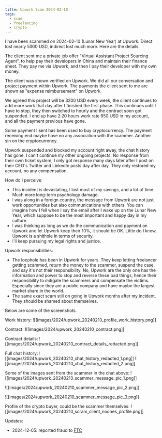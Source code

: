 ```yaml
---
title: Upwork Scam 2024-02-10
tags:
  - scam
  - freelancing
  - crypto
---
```

I have been scammed on 2024-02-10 (Lunar New Year) at Upwork. Direct lost nearly 5000 USD, indirect lost much more. Here are the details.

The client sent me a private job offer "Virtual Assistant Project Sourcing Agent", to help pay their developers in China and maintain their finance sheet. They pay me via Upwork, and then I pay their developer with my own money.

The client was shown verified on Upwork. We did all our conversation and project payment within Upwork. The payments the client sent to me are shown as "expense reimbursement" on Upwork.

We agreed this project will be 3200 USD every week, the client continues to add more work that day after I finished the first phase. This continues until I have to stop, they then switched to hourly and the contract soon got suspended. I end up have 2:20 hours work rate 950 USD in my account, and all the payment previous have gone.

Some payment I sent has been used to buy cryptocurrency. The payment receiving end maybe have no any association with the scammer. Another sin on the cryptocurrency. 

Upwork suspended and blocked my account right away, the chat history has gone, I can't continue my other ongoing projects. No response from their own ticket system, I only got response many days later after I post on their CEO's Twitter and LinkedIn posts day after day. They only restored my account, no any compensation.

How do I perceive:
- This incident is devastating, I lost most of my savings, and a lot of time. Much more long-term psychology damage.
- I was along in a foreign country, the message from Upwork are not just work opportunities but also communications with others. You can imagine how I fell when I say the email after I wake up on the Lunar New Year, which suppose to be the most important and happy day in my culture.
- I was thinking as long as we do the communication and payment on Upwork and let Upwork keep their 10%, it should be OK. Little do I know, Upwork is a shithole in terms of security.
- I'll keep pursuing my legal rights and justice.

Upwork responsibilities:
- The loophole has been in Upwork for years. They keep letting freelancer getting scammed, return the money to the scammer, suspend the case, and say it's not their responsibility. No, Upwork are the only one has the information and power to stop and reverse these bad things, hence their responsibility to mitigate the scammers and compensate the victims. Especially since they are a public company and have maybe the largest market share in the world.
- The same exact scam still on going in Upwork months after my incident. They should be shamed about themselves.

Below are some of the screenshots.

Work history:
![[images/2024/upwork_20240210_profile_work_history.png]]

Contract:
![[images/2024/upwork_20240210_contract.png]]

Contract details:
![[images/2024/upwork_20240210_contract_details_redacted.png]]

Full chat history:
![[images/2024/upwork_20240210_chat_history_redacted_1.png]]
![[images/2024/upwork_20240210_chat_history_redacted_2.png]]

Some of the images sent from the scammer in the chat above:
![[images/2024/upwork_20240210_scammer_message_pic_1.png]]

![[images/2024/upwork_20240210_scammer_message_pic_2.png]]

![[images/2024/upwork_20240210_scammer_message_pic_3.png]]

Profile of the crypto buyer, could be the scammer themselves:
![[images/2024/upwork_20240210_scram_client_noones_profile.png]]

Updates:
- 2024-12-05: reported fraud to [FTC](https://reportfraud.ftc.gov)